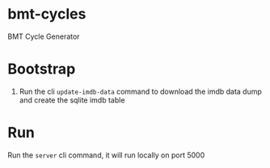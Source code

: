 # bmt-cycles
BMT Cycle Generator

# Bootstrap
1) Run the cli `update-imdb-data` command to download the imdb data dump and create the sqlite imdb table

# Run
Run the `server` cli command, it will run locally on port 5000